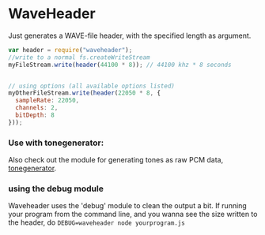 WaveHeader
====

Just generates a WAVE-file header, with the specified length as argument.

```javascript
var header = require("waveheader");
//write to a normal fs.createWriteStream
myFileStream.write(header(44100 * 8)); // 44100 khz * 8 seconds


// using options (all available options listed)
myOtherFileStream.write(header(22050 * 8, {
  sampleRate: 22050,
  channels: 2,
  bitDepth: 8
})); 
```

### Use with tonegenerator:
Also check out the module for generating tones as raw PCM data,
[tonegenerator](http://npmjs.com/package/tonegenerator).

### using the debug module

Waveheader uses the 'debug' module to clean the output a bit. If running your program from the command line, and you wanna see the size written to the header, do `DEBUG=waveheader node yourprogram.js`
